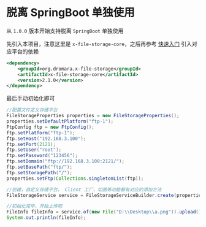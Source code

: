 # 脱离 SpringBoot 单独使用

从 `1.0.0` 版本开始支持脱离 `SpringBoot` 单独使用

先引入本项目，注意这里是 `x-file-storage-core`，之后再参考 [快速入门](快速入门) 引入对应平台的依赖

```xml
<dependency>
    <groupId>org.dromara.x-file-storage</groupId>
    <artifactId>x-file-storage-core</artifactId>
    <version>2.1.0</version>
</dependency>
```

最后手动初始化即可

```java
//配置文件定义存储平台
FileStorageProperties properties = new FileStorageProperties();
properties.setDefaultPlatform("ftp-1");
FtpConfig ftp = new FtpConfig();
ftp.setPlatform("ftp-1");
ftp.setHost("192.168.3.100");
ftp.setPort(2121);
ftp.setUser("root");
ftp.setPassword("123456");
ftp.setDomain("ftp://192.168.3.100:2121/");
ftp.setBasePath("ftp/");
ftp.setStoragePath("/");
properties.setFtp(Collections.singletonList(ftp));

//创建，自定义存储平台、 Client 工厂、切面等功能都有对应的添加方法
FileStorageService service = FileStorageServiceBuilder.create(properties).useDefault().build();

//初始化完毕，开始上传吧
FileInfo fileInfo = service.of(new File("D:\\Desktop\\a.png")).upload();
System.out.println(fileInfo);
```
